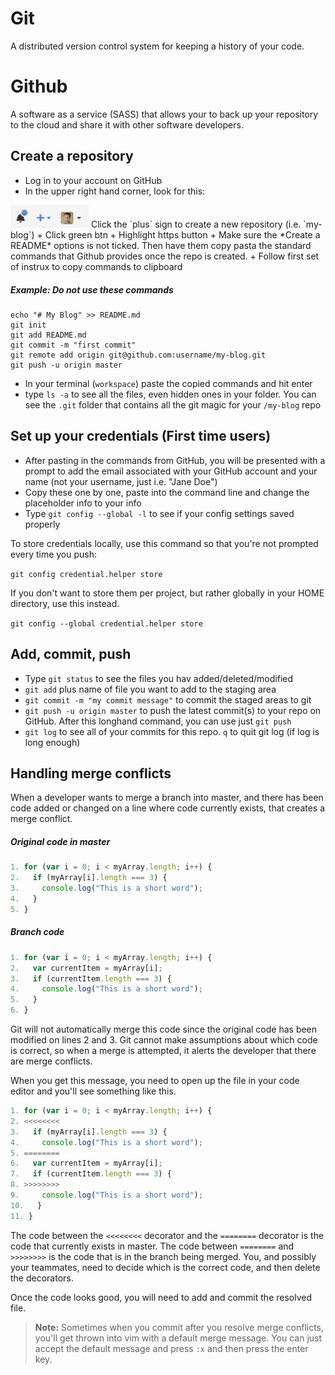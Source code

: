 # Git

A distributed version control system for keeping a history of your code.

# Github

A software as a service (SASS) that allows your to back up your repository to the cloud and share it with other software developers.

## Create a repository
+ Log in to your account on GitHub  
+ In the upper right hand corner, look for this:  
<img src="../images/github-add-repo.jpg" alt="github add repo" style="width: 125px;"/>  
Click the `plus` sign to create a new repository (i.e. `my-blog`)  
+ Click green btn  
+ Highlight https button  
+ Make sure the *Create a README* options is not ticked. Then have them copy pasta the standard commands that Github provides once the repo is created.
+ Follow first set of instrux to copy commands to clipboard  

##### _Example: Do not use these commands_
```
echo "# My Blog" >> README.md
git init
git add README.md
git commit -m "first commit"
git remote add origin git@github.com:username/my-blog.git
git push -u origin master
```
+ In your terminal (`workspace`) paste the copied commands and hit enter  
+ type `ls -a` to see all the files, even hidden ones in your folder. You can see the `.git` folder that contains all the git magic for your `/my-blog` repo  

## Set up your credentials (First time users)
+ After pasting in the commands from GitHub, you will be presented with a prompt to add the email associated with your GitHub account and your name (not your username, just i.e. "Jane Doe") 
+ Copy these one by one, paste into the command line and change the placeholder info to your info
+ Type `git config --global -l`  to see if your config settings saved properly

To store credentials locally, use this command so that you're not prompted every time you push:

`git config credential.helper store`

If you don't want to store them per project, but rather globally in your HOME directory, use this instead.

`git config --global credential.helper store`

## Add, commit, push
+ Type `git status` to see the files you hav added/deleted/modified
+ `git add` plus name of file you want to add to the staging area
+ `git commit -m "my commit message"` to commit the staged areas to git
+ `git push -u origin master` to push the latest commit(s) to your repo on GitHub. After this longhand command, you can use just `git push`  
+ `git log` to see all of your commits for this repo. `q` to quit git log (if log is long enough)

## Handling merge conflicts

When a developer wants to merge a branch into master, and there has been code added or changed on a line where code currently exists, that creates a merge conflict.

##### Original code in master

```js
1. for (var i = 0; i < myArray.length; i++) {
2.   if (myArray[i].length === 3) {
3.     console.log("This is a short word");
4.   }
5. }
```

##### Branch code
```js
1. for (var i = 0; i < myArray.length; i++) {
2.   var currentItem = myArray[i];
3.   if (currentItem.length === 3) {
4.     console.log("This is a short word");
5.   }
6. }
```

Git will not automatically merge this code since the original code has been modified on lines 2 and 3. Git cannot make assumptions about which code is correct, so when a merge is attempted, it alerts the developer that there are merge conflicts.

When you get this message, you need to open up the file in your code editor and you'll see something like this.

```js
1. for (var i = 0; i < myArray.length; i++) {
2. <<<<<<<<
3.   if (myArray[i].length === 3) {
4.     console.log("This is a short word");
5. ========
6.   var currentItem = myArray[i];
7.   if (currentItem.length === 3) {
8. >>>>>>>>
9.     console.log("This is a short word");
10.   }
11. }
```

The code between the `<<<<<<<<` decorator and the `========` decorator is the code that currently exists in master. The code between `========` and `>>>>>>>>` is the code that is in the branch being merged. You, and possibly your teammates, need to decide which is the correct code, and then delete the decorators.

Once the code looks good, you will need to add and commit the resolved file.

> **Note:** Sometimes when you commit after you resolve merge conflicts, you'll get thrown into vim with a default merge message. You can just accept the default message and press `:x` and then press the enter key.
